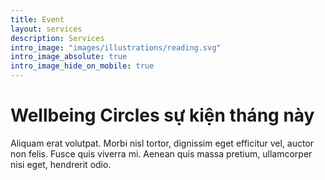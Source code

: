 ```yaml
---
title: Event
layout: services
description: Services
intro_image: "images/illustrations/reading.svg"
intro_image_absolute: true
intro_image_hide_on_mobile: true
---
```


# Wellbeing Circles sự kiện tháng này

Aliquam erat volutpat. Morbi nisl tortor, dignissim eget efficitur vel, auctor non felis. Fusce quis viverra mi. Aenean quis massa pretium, ullamcorper nisi eget, hendrerit odio.
